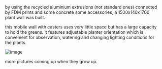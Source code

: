 by using the recycled aluminium extrusions (not standard ones) connected by FDM prints and some concrete some accessories, a 1500x140x1700 plant wall was built. 

this mobile wall with casters uses very little space but has a large capacity to hold the greens. it features adjustable planter orientation which is convenient for observation, watering and changing lighting conditions for the plants. 

![image](https://github.com/user-attachments/assets/96e862f6-199f-415f-afbc-169095dbea08)

more pictures coming up when they grow up. 
